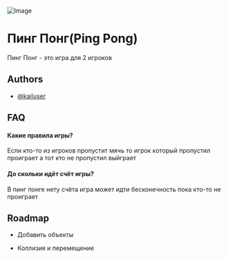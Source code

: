 
![Image](https://store-images.s-microsoft.com/image/apps.39582.13588747584706789.91374606-2ba3-4eb1-a992-5421b499af89.05c768c4-49ed-40c4-a818-717a71f62e62?mode=scale&q=90&h=200&w=200&background=%23000000)

# Пинг Понг(Ping Pong)

Пинг Понг - это игра для 2 игроков 

## Authors

- [@kailuser](https://www.github.com/KailUser)


## FAQ

#### Какие правила игры?

Если кто-то из  игроков пропустит мячь то игрок который пропустил проиграет а тот кто не пропустил выйграет 

#### До скольки идёт счёт игры?

В пинг понге нету счёта игра может идти бесконечность пока кто-то не проиграет


## Roadmap

- Добавить объекты

- Коллизия и перемещение


